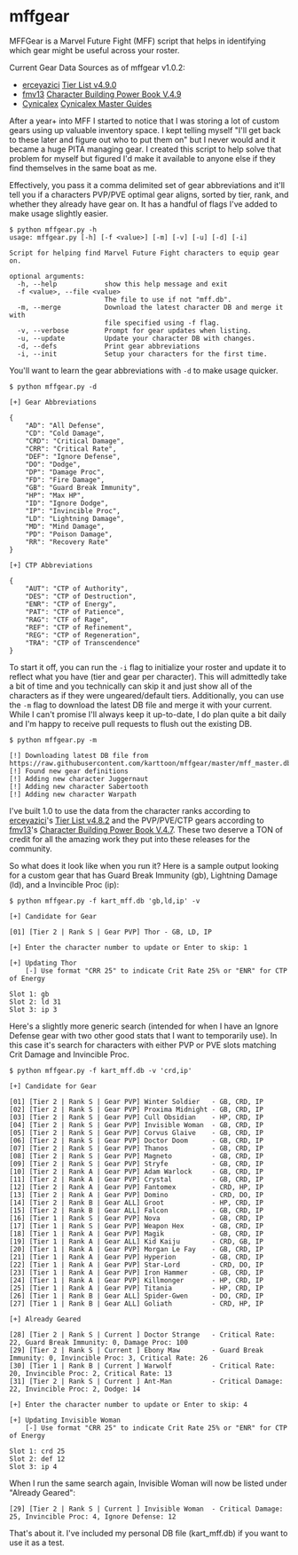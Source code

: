 # mffgear
MFFGear is a Marvel Future Fight (MFF) script that helps in identifying which gear might be useful across your roster.


Current Gear Data Sources as of mffgear v1.0.2:

* [erceyazici](https://www.reddit.com/user/erceyazici) [Tier List v4.9.0](https://www.reddit.com/r/future_fight/comments/b6axdb/tier_list_v490/)
* [fmv13](https://www.reddit.com/user/fmv13) [Character Building Power Book V.4.9](https://www.reddit.com/r/future_fight/comments/b9i3gf/character_building_power_book_v49/)
* [Cynicalex](https://www.reddit.com/user/cynicalex) [Cynicalex Master Guides](https://docs.google.com/spreadsheets/d/1H0Hcl9oVZV9gA266xkJAqPv5bD1qwqhC5NeVbLj_-FE/htmlview?sle=true#)


After a year+ into MFF I started to notice that I was storing a lot of custom gears using up valuable inventory space. I kept telling myself "I'll get back to these later and figure out who to put them on" but I never would and it became a huge PITA managing gear. I created this script to help solve that problem for myself but figured I'd make it available to anyone else if they find themselves in the same boat as me.

Effectively, you pass it a comma delimited set of gear abbreviations and it'll tell you if a characters PVP/PVE optimal gear aligns, sorted by tier, rank, and whether they already have gear on. It has a handful of flags I've added to make usage slightly easier.

```
$ python mffgear.py -h
usage: mffgear.py [-h] [-f <value>] [-m] [-v] [-u] [-d] [-i]

Script for helping find Marvel Future Fight characters to equip gear on.

optional arguments:
  -h, --help            show this help message and exit
  -f <value>, --file <value>
                        The file to use if not "mff.db".
  -m, --merge           Download the latest character DB and merge it with
                        file specified using -f flag.
  -v, --verbose         Prompt for gear updates when listing.
  -u, --update          Update your character DB with changes.
  -d, --defs            Print gear abbreviations
  -i, --init            Setup your characters for the first time.
```

You'll want to learn the gear abbreviations with `-d` to make usage quicker.

```
$ python mffgear.py -d

[+] Gear Abbreviations

{
    "AD": "All Defense",
    "CD": "Cold Damage",
    "CRD": "Critical Damage",
    "CRR": "Critical Rate",
    "DEF": "Ignore Defense",
    "DO": "Dodge",
    "DP": "Damage Proc",
    "FD": "Fire Damage",
    "GB": "Guard Break Immunity",
    "HP": "Max HP",
    "ID": "Ignore Dodge",
    "IP": "Invincible Proc",
    "LD": "Lightning Damage",
    "MD": "Mind Damage",
    "PD": "Poison Damage",
    "RR": "Recovery Rate"
}

[+] CTP Abbreviations

{
    "AUT": "CTP of Authority",
    "DES": "CTP of Destruction",
    "ENR": "CTP of Energy",
    "PAT": "CTP of Patience",
    "RAG": "CTF of Rage",
    "REF": "CTP of Refinement",
    "REG": "CTP of Regeneration",
    "TRA": "CTP of Transcendence"
}
```

To start it off, you can run the `-i` flag to initialize your roster and update it to reflect what you have (tier and gear per character). This will admittedly take a bit of time and you technically can skip it and just show all of the characters as if they were ungeared/default tiers. Additionally, you can use the `-m` flag to download the latest DB file and merge it with your current. While I can't promise I'll always keep it up-to-date, I do plan quite a bit daily and I'm happy to receive pull requests to flush out the existing DB.

```
$ python mffgear.py -m

[!] Downloading latest DB file from https://raw.githubusercontent.com/karttoon/mffgear/master/mff_master.db
[!] Found new gear definitions
[!] Adding new character Juggernaut
[!] Adding new character Sabertooth
[!] Adding new character Warpath
```

I've built 1.0 to use the data from the character ranks according to [erceyazici](https://www.reddit.com/user/erceyazici)'s [Tier List v4.8.2](https://www.reddit.com/r/future_fight/comments/auw0b5/tier_list_v482/) and the PVP/PVE/CTP gears according to [fmv13](https://www.reddit.com/user/fmv13)'s [Character Building Power Book V.4.7](https://www.reddit.com/r/future_fight/comments/akfzgf/character_building_power_book_v47/). These two deserve a TON of credit for all the amazing work they put into these releases for the community.

So what does it look like when you run it? Here is a sample output looking for a custom gear that has Guard Break Immunity (gb), Lightning Damage (ld), and a Invincible Proc (ip):

```
$ python mffgear.py -f kart_mff.db 'gb,ld,ip' -v

[+] Candidate for Gear

[01] [Tier 2 | Rank S | Gear PVP] Thor - GB, LD, IP

[+] Enter the character number to update or Enter to skip: 1

[+] Updating Thor
	[-] Use format "CRR 25" to indicate Crit Rate 25% or "ENR" for CTP of Energy

Slot 1: gb
Slot 2: ld 31
Slot 3: ip 3
```

Here's a slightly more generic search (intended for when I have an Ignore Defense gear with two other good stats that I want to temporarily use). In this case it's search for characters with either PVP or PVE slots matching Crit Damage and Invincible Proc.

```
$ python mffgear.py -f kart_mff.db -v 'crd,ip'

[+] Candidate for Gear

[01] [Tier 2 | Rank S | Gear PVP] Winter Soldier   - GB, CRD, IP
[02] [Tier 2 | Rank S | Gear PVP] Proxima Midnight - GB, CRD, IP
[03] [Tier 2 | Rank S | Gear PVP] Cull Obsidian    - HP, CRD, IP
[04] [Tier 2 | Rank S | Gear PVP] Invisible Woman  - GB, CRD, IP
[05] [Tier 2 | Rank S | Gear PVP] Corvus Glaive    - GB, CRD, IP
[06] [Tier 2 | Rank S | Gear PVP] Doctor Doom      - GB, CRD, IP
[07] [Tier 2 | Rank S | Gear PVP] Thanos           - GB, CRD, IP
[08] [Tier 2 | Rank S | Gear PVP] Magneto          - GB, CRD, IP
[09] [Tier 2 | Rank S | Gear PVP] Stryfe           - GB, CRD, IP
[10] [Tier 2 | Rank A | Gear PVP] Adam Warlock     - GB, CRD, IP
[11] [Tier 2 | Rank A | Gear PVP] Crystal          - GB, CRD, IP
[12] [Tier 2 | Rank A | Gear PVP] Fantomex         - CRD, HP, IP
[13] [Tier 2 | Rank A | Gear PVP] Domino           - CRD, DO, IP
[14] [Tier 2 | Rank B | Gear ALL] Groot            - HP, CRD, IP
[15] [Tier 2 | Rank B | Gear ALL] Falcon           - GB, CRD, IP
[16] [Tier 1 | Rank S | Gear PVP] Nova             - GB, CRD, IP
[17] [Tier 1 | Rank S | Gear PVP] Weapon Hex       - GB, CRD, IP
[18] [Tier 1 | Rank A | Gear PVP] Magik            - GB, CRD, IP
[19] [Tier 1 | Rank A | Gear ALL] Kid Kaiju        - CRD, GB, IP
[20] [Tier 1 | Rank A | Gear PVP] Morgan Le Fay    - GB, CRD, IP
[21] [Tier 1 | Rank A | Gear PVP] Hyperion         - GB, CRD, IP
[22] [Tier 1 | Rank A | Gear PVP] Star-Lord        - CRD, DO, IP
[23] [Tier 1 | Rank A | Gear PVP] Iron Hammer      - GB, CRD, IP
[24] [Tier 1 | Rank A | Gear PVP] Killmonger       - HP, CRD, IP
[25] [Tier 1 | Rank A | Gear PVP] Titania          - HP, CRD, IP
[26] [Tier 1 | Rank B | Gear ALL] Spider-Gwen      - DO, CRD, IP
[27] [Tier 1 | Rank B | Gear ALL] Goliath          - CRD, HP, IP

[+] Already Geared

[28] [Tier 2 | Rank S | Current ] Doctor Strange   - Critical Rate: 22, Guard Break Immunity: 0, Damage Proc: 100
[29] [Tier 2 | Rank S | Current ] Ebony Maw        - Guard Break Immunity: 0, Invincible Proc: 3, Critical Rate: 26
[30] [Tier 1 | Rank B | Current ] Warwolf          - Critical Rate: 20, Invincible Proc: 2, Critical Rate: 13
[31] [Tier 2 | Rank S | Current ] Ant-Man          - Critical Damage: 22, Invincible Proc: 2, Dodge: 14

[+] Enter the character number to update or Enter to skip: 4

[+] Updating Invisible Woman
	[-] Use format "CRR 25" to indicate Crit Rate 25% or "ENR" for CTP of Energy

Slot 1: crd 25
Slot 2: def 12
Slot 3: ip 4
```

When I run the same search again, Invisible Woman will now be listed under "Already Geared":

```
[29] [Tier 2 | Rank S | Current ] Invisible Woman  - Critical Damage: 25, Invincible Proc: 4, Ignore Defense: 12
```

That's about it. I've included my personal DB file (kart_mff.db) if you want to use it as a test.
